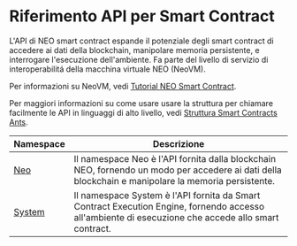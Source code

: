 # Riferimento API per Smart Contract

L'API di NEO smart contract espande il potenziale degli smart contract di accedere ai dati della blockchain, manipolare memoria persistente, e interrogare l'esecuzione dell'ambiente. Fa parte del livello di servizio di interoperabilitá della macchina virtuale NEO (NeoVM). 

Per informazioni su NeoVM, vedi [Tutorial NEO Smart Contract](tutorial.md).

Per maggiori informazioni su come usare usare la struttura per chiamare facilmente le API in linguaggi di alto livello, vedi [Struttura Smart Contracts Ants](fw.md).



Namespace | Descrizione |
| ----------------------------- | ---------------------------------------- |
| [Neo](api/neo.md) | Il namespace Neo è l'API fornita dalla blockchain NEO, fornendo un modo per accedere ai dati della blockchain e manipolare la memoria persistente. |
| [System](api/system.md) | Il namespace System è l'API fornita da Smart Contract Execution Engine, fornendo accesso all'ambiente di esecuzione che accede allo smart contract. |
